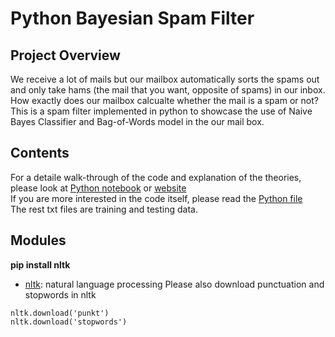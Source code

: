 # Python Bayesian Spam Filter
## Project Overview
 We receive a lot of mails but our mailbox automatically sorts the spams out and only take hams (the mail that you want, opposite of spams) in our inbox. How exactly does our mailbox calcualte whether the mail is a spam or not? This is a spam filter implemented in python to showcase the use of Naive Bayes Classifier and Bag-of-Words model in the our mail box.
## Contents
 For a detaile walk-through of the code and explanation of the theories, please look at [Python notebook](https://github.com/charliezcr/Python-Bayesian-Spam-Filter/blob/master/Spam_filter.ipynb) or [website](https://charliezcr.github.io/SpamFilter.html)<br>
 If you are more interested in the code itself, please read the [Python file](https://github.com/charliezcr/Python-Bayesian-Spam-Filter/blob/master/spam.py)<br>
 The rest txt files are training and testing data. <br>
## Modules
**pip install nltk**
- [nltk](https://www.nltk.org/): natural language processing
Please also download punctuation and stopwords in nltk
```
nltk.download('punkt')
nltk.download('stopwords')
```
